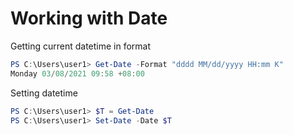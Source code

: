 # Working with Date

Getting current datetime in format
```powershell
PS C:\Users\user1> Get-Date -Format "dddd MM/dd/yyyy HH:mm K"
Monday 03/08/2021 09:58 +08:00
```

Setting datetime
```powershell
PS C:\Users\user1> $T = Get-Date
PS C:\Users\user1> Set-Date -Date $T
```
